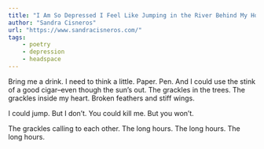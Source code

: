 ```yaml
---
title: "I Am So Depressed I Feel Like Jumping in the River Behind My House but Won't Because I'm Thirty-Eight and Not Eighteen"
author: "Sandra Cisneros"
url: "https://www.sandracisneros.com/"
tags: 
    - poetry
    - depression
    - headspace
---
```

Bring me a drink.
I need to think a little.
Paper. Pen.
And I could use the stink
of a good cigar–even
though the sun’s out.
The grackles in the trees.
The grackles inside my heart.
Broken feathers and stiff wings.

I could jump.
But I don’t.
You could kill me.
But you won’t.

The grackles
calling to each other.
The long hours.
The long hours.
The long hours.